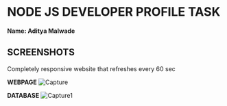 # NODE JS DEVELOPER PROFILE TASK

**Name: Aditya Malwade** 

## SCREENSHOTS
Completely responsive website that refreshes every 60 sec

**WEBPAGE**
![Capture](https://user-images.githubusercontent.com/69159108/124877548-d0989780-dfe8-11eb-8320-74bcd11ad3d7.PNG)

**DATABASE**
![Capture1](https://user-images.githubusercontent.com/69159108/124877567-d5f5e200-dfe8-11eb-8be1-75edd2c5c109.PNG)
